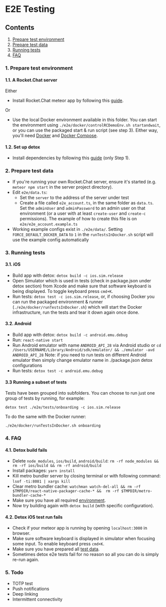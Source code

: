 # E2E Testing

## Contents

1. [Prepare test environment](##-1.-Prepare-test-environment)
2. [Prepare test data](##-2.-Prepare-test-data)
3. [Running tests](##-3.-Running-tests)
4. [FAQ](##-FAQ)

### 1. Prepare test environment

#### 1.1. A Rocket.Chat server

Either

* Install Rocket.Chat meteor app by following this [guide](https://docs.rocket.chat/guides/developer/quick-start).

Or

* Use the local Docker environment available in this folder. You can start the environment using `./e2e/docker/controlRCDemoEnv.sh startandwait`, or you can use the packaged start & run script (see step 3). Either way, you'll need [Docker](https://docs.docker.com/engine/install/) and [Docker Compose](https://docs.docker.com/compose/install/).

#### 1.2. Set up detox

* Install dependencies by following this [guide](https://github.com/wix/Detox/blob/master/docs/Introduction.GettingStarted.md#step-1-install-dependencies) (only Step 1).

### 2. Prepare test data

* If you're running your own Rocket.Chat server, ensure it's started (e.g. `meteor npm start` in the server project directory).
* Edit `e2e/data.ts`:
  * Set the `server` to the address of the server under test
  * Create a file called `e2e_account.ts`, in the same folder as `data.ts`. Set the `adminUser` and `adminPassword` to an admin user on that environment (or a user with at least `create-user` and `create-c` permissions). The example of how to create this file is on `e2e/e2e_account.example.ts`
* Working example configs exist in `./e2e/data/`. Setting `FORCE_DEFAULT_DOCKER_DATA` to `1` in the `runTestsInDocker.sh` script will use the example config automatically

### 3. Running tests

#### 3.1. iOS

* Build app with detox: `detox build -c ios.sim.release`
* Open Simulator which is used in tests (check in package.json under detox section) from Xcode and make sure that software keyboard is being displayed. To toggle keyboard press `cmd+K`.
* Run tests: `detox test -c ios.sim.release`, or, if choosing Docker you can run the packaged environment & runner (`./e2e/docker/runTestsInDocker.sh`) which will start the Docker infrastructure, run the tests and tear it down again once done.

#### 3.2. Android

* Build app with detox: `detox build -c android.emu.debug`
* Run: `react-native start`
* Run Android emulator with name `ANDROID_API_28` via Android studio or `cd /Users/USERNAME/Library/Android/sdk/emulator/ && ./emulator -avd ANDROID_API_28`
Note: if you need to run tests on different Android emulator then simply change emulator name in ./package.json detox configurations
* Run tests: `detox test -c android.emu.debug`

#### 3.3 Running a subset of tests

Tests have been grouped into subfolders. You can choose to run just one group of tests by running, for example:

`detox test ./e2e/tests/onboarding -c ios.sim.release`

To do the same with the Docker runner:

`./e2e/docker/runTestsInDocker.sh onboarding`

### 4. FAQ

#### 4.1. Detox build fails

* Delete `node_modules`, `ios/build`, `android/build`:
`rm -rf node_modules && rm -rf ios/build && rm -rf android/build`
* Install packages: `yarn install`
* Kill metro bundler server by closing terminal or with following command: `lsof -ti:8081 | xargs kill`
* Clear metro bundler cache: `watchman watch-del-all && rm -rf $TMPDIR/react-native-packager-cache-* &&  rm -rf $TMPDIR/metro-bundler-cache-*`
* Make sure you have all required [environment](##-1.-Prepare-test-environment).
* Now try building again with `detox build` (with specific configuration).

#### 4.2. Detox iOS test run fails

* Check if your meteor app is running by opening `localhost:3000` in browser.
* Make sure software keyboard is displayed in simulator when focusing some input. To enable keyboard press `cmd+K`.
* Make sure you have prepared all [test data](##-2.-Prepare-test-data).
* Sometimes detox e2e tests fail for no reason so all you can do is simply re-run again.

### 5. Todo

* TOTP test
* Push notifications
* Deep linking
* Intermittent connectivity

